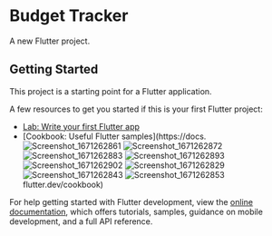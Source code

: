 # Budget Tracker

A new Flutter project.

## Getting Started

This project is a starting point for a Flutter application.

A few resources to get you started if this is your first Flutter project:

- [Lab: Write your first Flutter app](https://docs.flutter.dev/get-started/codelab)
- [Cookbook: Useful Flutter samples](https://docs.![Screenshot_1671262861](https://user-images.githubusercontent.com/114730716/208231653-9bd92736-41a5-48ee-8a76-74c8c507d37a.png)
![Screenshot_1671262872](https://user-images.githubusercontent.com/114730716/208231655-f636ebaf-b396-4a01-953d-eccefd1dc91f.png)
![Screenshot_1671262883](https://user-images.githubusercontent.com/114730716/208231656-1fc3dabb-811f-4d0c-a3f0-341f39993955.png)
![Screenshot_1671262893](https://user-images.githubusercontent.com/114730716/208231658-477e09f6-6ed4-4796-a2b6-06faa76b8d6a.png)
![Screenshot_1671262902](https://user-images.githubusercontent.com/114730716/208231661-504f30ee-109c-4b94-bf91-c1c9eed0c270.png)
![Screenshot_1671262829](https://user-images.githubusercontent.com/114730716/208231662-e15e3b7d-4cad-4214-bb00-897fe98f6441.png)
![Screenshot_1671262843](https://user-images.githubusercontent.com/114730716/208231663-ea676b35-0ae7-4287-87cf-ea0b1ab7e324.png)
![Screenshot_1671262853](https://user-images.githubusercontent.com/114730716/208231664-b78ed67d-a713-4f4e-9091-46e39b4b6fcb.png)
flutter.dev/cookbook)

For help getting started with Flutter development, view the
[online documentation](https://docs.flutter.dev/), which offers tutorials,
samples, guidance on mobile development, and a full API reference.

